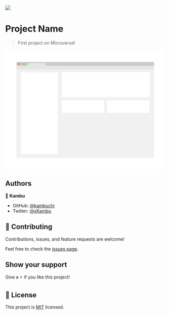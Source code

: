 ![](https://img.shields.io/badge/Microverse-blueviolet)

# Project Name

> First project on Microverse!

![screenshot](./app_screenshot.png)


## Authors

👤 **Kambu**

- GitHub: [@kambuchi](https://github.com/githubhandle)
- Twitter: [@xKambu](https://twitter.com/twitterhandle)


## 🤝 Contributing

Contributions, issues, and feature requests are welcome!

Feel free to check the [issues page](../../issues/).

## Show your support

Give a ⭐️ if you like this project!

## 📝 License

This project is [MIT](./MIT.md) licensed.

